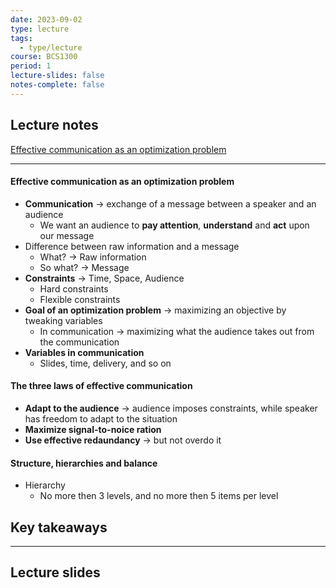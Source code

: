 ```yaml
---
date: 2023-09-02
type: lecture
tags:
  - type/lecture
course: BCS1300
period: 1
lecture-slides: false
notes-complete: false
---
```

## Lecture notes
[Effective communication as an optimization problem](https://canvas.maastrichtuniversity.nl/courses/18139/pages/video-effective-communication-as-an-optimization-problem-6-min?module_item_id=554254)


- - - 
#### Effective communication as an optimization problem
- **Communication** → exchange of a message between a speaker and an audience
	- We want an audience to **pay attention**, **understand** and **act** upon our message
- Difference between raw information and a message
	- What? → Raw information
	- So what? → Message
- **Constraints** → Time, Space, Audience
	- Hard constraints
	- Flexible constraints
- **Goal of an optimization problem** → maximizing an objective by tweaking variables
	- In communication → maximizing what the audience takes out from the communication
- **Variables in communication**
	- Slides, time, delivery, and so on

#### The three laws of effective communication
- **Adapt to the audience** → audience imposes constraints, while speaker has freedom to adapt to the situation
- **Maximize signal-to-noice ration**
- **Use effective redaundancy** → but not overdo it

#### Structure, hierarchies and balance
- Hierarchy
	- No more then 3 levels, and no more then 5 items per level


## Key takeaways

- - - 
## Lecture slides